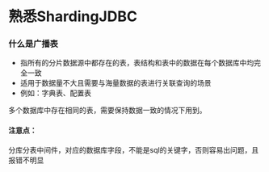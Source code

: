 # 熟悉ShardingJDBC

### 什么是广播表

- 指所有的分片数据源中都存在的表，表结构和表中的数据在每个数据库中均完全一致
- 适用于数据量不大且需要与海量数据的表进行关联查询的场景
- 例如：字典表、配置表

多个数据库中存在相同的表，需要保持数据一致的情况下用到。


#### 注意点：

分库分表中间件，对应的数据库字段，不能是sql的关键字，否则容易出问题，且报错不明显